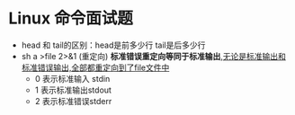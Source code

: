 # Linux 命令面试题
* head 和 tail的区别：head是前多少行 tail是后多少行
* sh a >file 2>&1  (重定向)  **标准错误重定向等同于标准输出**,<u>无论是标准输出和标准错误输出,全部都重定向到了file文件中</u>
  * 0 表示标准输入 stdin
  * 1 表示标准输出stdout
  * 2 表示标准错误stderr